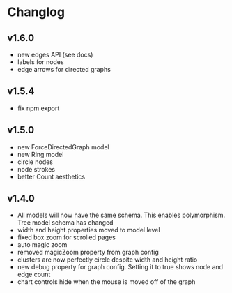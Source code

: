 # Changlog

## v1.6.0
* new edges API (see docs)
* labels for nodes
* edge arrows for directed graphs

## v1.5.4
* fix npm export

## v1.5.0
* new ForceDirectedGraph model
* new Ring model
* circle nodes
* node strokes
* better Count aesthetics

## v1.4.0
* All models will now have the same schema.  This enables polymorphism.  Tree model schema has changed
* width and height properties moved to model level
* fixed box zoom for scrolled pages
* auto magic zoom
* removed magicZoom property from graph config
* clusters are now perfectly circle despite width and height ratio
* new debug property for graph config.  Setting it to true shows node and edge count
* chart controls hide when the mouse is moved off of the graph